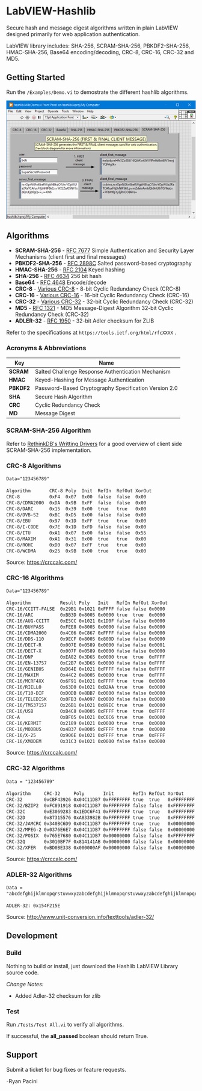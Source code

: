 # LabVIEW-Hashlib

Secure hash and message digest algorithms written in plain LabVIEW designed primarily for web application authentication.

LabVIEW library includes: SHA-256, SCRAM-SHA-256, PBKDF2-SHA-256, HMAC-SHA-256, Base64 encoding/decoding, CRC-8, CRC-16, CRC-32 and MD5.

## Getting Started

Run the `/Examples/Demo.vi` to demostrate the different hashlib algorithms.

![LabVIEW-Hashlib Demo](/Demo.png)

## Algorithms

- **SCRAM-SHA-256** - [RFC 7677](https://datatracker.ietf.org/doc/rfc7677) Simple Authentication and Security Layer Mechanisms (client first and final messages)
- **PBKDF2-SHA-256** - [RFC 2898C](https://tools.ietf.org/html/rfc2898) Salted password-based cryptography
- **HMAC-SHA-256** - [RFC 2104](https://tools.ietf.org/html/rfc2104) Keyed hashing
- **SHA-256** - [RFC 4634](https://tools.ietf.org/html/rfc4634) 256 bit hash
- **Base64** - [RFC 4648](https://tools.ietf.org/html/rfc4648) Encode/decode
- **CRC-8** - [Various CRC-8](https://crccalc.com/) - 8-bit Cyclic Redundancy Check (CRC-8)
- **CRC-16** - [Various CRC-16](https://crccalc.com/) - 16-bit Cyclic Redundancy Check (CRC-16)
- **CRC-32** - [Various CRC-32](https://crccalc.com/) - 32-bit Cyclic Redundancy Check (CRC-32)
- **MD5** - [RFC 1321](https://datatracker.ietf.org/doc/html/rfc1321) - MD5 Message-Digest Algorithm
  32-bit Cyclic Redundancy Check (CRC-32)
- **ADLER-32** - [RFC 1950](https://datatracker.ietf.org/doc/html/rfc1950) - 32-bit Adler checksum for ZLIB

Refer to the specifications at `https://tools.ietf.org/html/rfcXXXX` .

### Acronyms & Abbreviations

| Key        | Name                                                  |
| ---------- | ----------------------------------------------------- |
| **SCRAM**  | Salted Challenge Response Authentication Mechanism    |
| **HMAC**   | Keyed-Hashing for Message Authentication              |
| **PBKDF2** | Password-Based Cryptography Specification Version 2.0 |
| **SHA**    | Secure Hash Algorithm                                 |
| **CRC**    | Cyclic Redundancy Check                               |
| **MD**     | Message Digest                                        |

### SCRAM-SHA-256 Algorithm

Refer to [RethinkDB's Writting Drivers](https://rethinkdb.com/docs/writing-drivers/) for a good overview of client side SCRAM-SHA-256 implementation.

### CRC-8 Algorithms

```
Data="123456789"

Algorithm       CRC-8 Poly  Init  RefIn  RefOut XorOut
CRC-8           0xF4  0x07  0x00  false  false  0x00
CRC-8/CDMA2000  0xDA  0x9B  0xFF  false  false  0x00
CRC-8/DARC      0x15  0x39  0x00  true   true   0x00
CRC-8/DVB-S2    0xBC  0xD5  0x00  false  false  0x00
CRC-8/EBU       0x97  0x1D  0xFF  true   true   0x00
CRC-8/I-CODE    0x7E  0x1D  0xFD  false  false  0x00
CRC-8/ITU       0xA1  0x07  0x00  false  false  0x55
CRC-8/MAXIM     0xA1  0x31  0x00  true   true   0x00
CRC-8/ROHC      0xD0  0x07  0xFF  true   true   0x00
CRC-8/WCDMA     0x25  0x9B  0x00  true   true   0x00
```

Source: https://crccalc.com/

### CRC-16 Algorithms

```
Data="123456789"

Algorithm           Result Poly   Init   RefIn RefOut XorOut
CRC-16/CCITT-FALSE  0x29B1 0x1021 0xFFFF false false 0x0000
CRC-16/ARC          0xBB3D 0x8005 0x0000 true  true  0x0000
CRC-16/AUG-CCITT    0xE5CC 0x1021 0x1D0F false false 0x0000
CRC-16/BUYPASS      0xFEE8 0x8005 0x0000 false false 0x0000
CRC-16/CDMA2000     0x4C06 0xC867 0xFFFF false false 0x0000
CRC-16/DDS-110      0x9ECF 0x8005 0x800D false false 0x0000
CRC-16/DECT-R       0x007E 0x0589 0x0000 false false 0x0001
CRC-16/DECT-X       0x007F 0x0589 0x0000 false false 0x0000
CRC-16/DNP          0xEA82 0x3D65 0x0000 true  true  0xFFFF
CRC-16/EN-13757     0xC2B7 0x3D65 0x0000 false false 0xFFFF
CRC-16/GENIBUS      0xD64E 0x1021 0xFFFF false false 0xFFFF
CRC-16/MAXIM        0x44C2 0x8005 0x0000 true  true  0xFFFF
CRC-16/MCRF4XX      0x6F91 0x1021 0xFFFF true  true  0x0000
CRC-16/RIELLO       0x63D0 0x1021 0xB2AA true  true  0x0000
CRC-16/T10-DIF      0xD0DB 0x8BB7 0x0000 false false 0x0000
CRC-16/TELEDISK     0x0FB3 0xA097 0x0000 false false 0x0000
CRC-16/TMS37157     0x26B1 0x1021 0x89EC true  true  0x0000
CRC-16/USB          0xB4C8 0x8005 0xFFFF true  true  0xFFFF
CRC-A               0xBF05 0x1021 0xC6C6 true  true  0x0000
CRC-16/KERMIT       0x2189 0x1021 0x0000 true  true  0x0000
CRC-16/MODBUS       0x4B37 0x8005 0xFFFF true  true  0x0000
CRC-16/X-25         0x906E 0x1021 0xFFFF true  true  0xFFFF
CRC-16/XMODEM       0x31C3 0x1021 0x0000 false false 0x0000
```

Source: https://crccalc.com/

### CRC-32 Algorithms

```
Data = "123456789"

Algorithm     CRC-32     Poly       Init       RefIn RefOut XorOut
CRC-32        0xCBF43926 0x04C11DB7 0xFFFFFFFF true  true   0xFFFFFFFF
CRC-32/BZIP2  0xFC891918 0x04C11DB7 0xFFFFFFFF false false  0xFFFFFFFF
CRC-32C       0xE3069283 0x1EDC6F41 0xFFFFFFFF true  true   0xFFFFFFFF
CRC-32D       0x87315576 0xA833982B 0xFFFFFFFF true  true   0xFFFFFFFF
CRC-32/JAMCRC 0x340BC6D9 0x04C11DB7 0xFFFFFFFF true  true   0x00000000
CRC-32/MPEG-2 0x0376E6E7 0x04C11DB7 0xFFFFFFFF false false  0x00000000
CRC-32/POSIX  0x765E7680 0x04C11DB7 0x00000000 false false  0xFFFFFFFF
CRC-32Q       0x3010BF7F 0x814141AB 0x00000000 false false  0x00000000
CRC-32/XFER   0xBD0BE338 0x000000AF 0x00000000 false false  0x00000000
```

Source: https://crccalc.com/

### ADLER-32 Algorithms

```
Data = "abcdefghijklmnopqrstuvwxyzabcdefghijklmnopqrstuvwxyzabcdefghijklmnopqrstuvwxyz"

ADLER-32: 0x154F215E
```

Source: http://www.unit-conversion.info/texttools/adler-32/

## Development

### Build

Nothing to build or install, just download the Hashlib LabVIEW Library source code.

_Change Notes:_

- Added Adler-32 checksum for zlib

### Test

Run `/Tests/Test All.vi` to verify all algorithms.

If successful, the **all_passed** boolean should return True.

## Support

Submit a ticket for bug fixes or feature requests.

-Ryan Pacini
